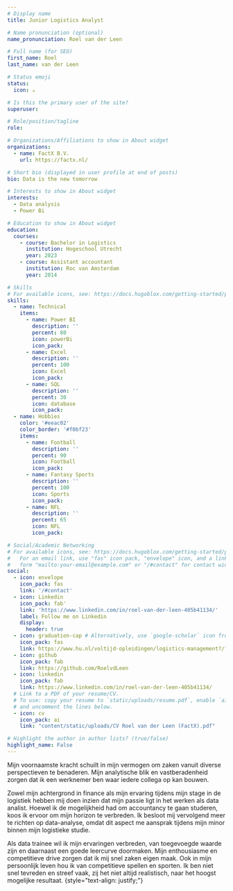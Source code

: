 ```yaml
---
# Display name
title: Junior Logistics Analyst

# Name pronunciation (optional)
name_pronunciation: Roel van der Leen

# Full name (for SEO)
first_name: Roel
last_name: van der Leen

# Status emoji
status:
  icon: ☕️

# Is this the primary user of the site?
superuser: 

# Role/position/tagline
role: 

# Organizations/Affiliations to show in About widget
organizations: 
  - name: FactX B.V.
    url: https://factx.nl/

# Short bio (displayed in user profile at end of posts)
bio: Data is the new tomorrow

# Interests to show in About widget
interests:
  - Data analysis
  - Power Bi

# Education to show in About widget
education:
  courses:
    - course: Bachelor in Logistics
      institution: Hogeschool Utrecht
      year: 2023
    - course: Assistant accountant
      institution: Roc van Amsterdam
      year: 2014

# Skills
# For available icons, see: https://docs.hugoblox.com/getting-started/page-builder/#icons
skills:
  - name: Technical
    items:
      - name: Power BI
        description: ''
        percent: 80
        icon: powerBi
        icon_pack: 
      - name: Excel
        description: ''
        percent: 100
        icon: Excel
        icon_pack: 
      - name: SQL
        description: ''
        percent: 30
        icon: database
        icon_pack: 
  - name: Hobbies
    color: '#eeac02'
    color_border: '#f0bf23'
    items:
      - name: Football
        description: ''
        percent: 90
        icon: Football
        icon_pack: 
      - name: Fantasy Sports
        description: ''
        percent: 100
        icon: Sports
        icon_pack: 
      - name: NFL
        description: ''
        percent: 65
        icon: NFL
        icon_pack:

# Social/Academic Networking
# For available icons, see: https://docs.hugoblox.com/getting-started/page-builder/#icons
#   For an email link, use "fas" icon pack, "envelope" icon, and a link in the
#   form "mailto:your-email@example.com" or "/#contact" for contact widget.
social:
  - icon: envelope
    icon_pack: fas
    link: '/#contact'
  - icon: Linkedin 
    icon_pack: fab'
    link: 'https://www.linkedin.com/in/roel-van-der-leen-405b41134/'
    label: Follow me on Linkedin
    display:
      header: true
  - icon: graduation-cap # Alternatively, use `google-scholar` icon from `ai` icon pack
    icon_pack: fas
    link: https://www.hu.nl/voltijd-opleidingen/logistics-management?/?utm_source=google&utm_medium=paid_search&utm_campaign=voltijd_q1_2024&gad_source=1&gclid=CjwKCAjwh4-wBhB3EiwAeJsppJPNagpcUYFGWy4wKLTn6Y3TadZJ5D-aI4I2gQeZ8Y6zVJLbF1WKbRoCSIwQAvD_BwE
  - icon: github
    icon_pack: fab
    link: https://github.com/RoelvdLeen
  - icon: linkedin
    icon_pack: fab
    link: https://www.linkedin.com/in/roel-van-der-leen-405b41134/
  # Link to a PDF of your resume/CV.
  # To use: copy your resume to `static/uploads/resume.pdf`, enable `ai` icons in `params.yaml`,
  # and uncomment the lines below.
  - icon: cv
    icon_pack: ai
    link: "content/static/uploads/CV Roel van der Leen (FactX).pdf"

# Highlight the author in author lists? (true/false)
highlight_name: False
---
```


Mijn voornaamste kracht schuilt in mijn vermogen om zaken vanuit diverse perspectieven te benaderen. Mijn
analytische blik en vastberadenheid zorgen dat ik een werknemer ben waar iedere collega op kan bouwen.

Zowel mijn achtergrond in finance als mijn ervaring tijdens mijn stage in de logistiek hebben mij doen inzien dat mijn passie ligt in het werken als data analist. Hoewel ik de mogelijkheid had om accountancy te gaan studeren, koos ik ervoor om mijn horizon te verbreden. Ik besloot mij vervolgend meer te richten op data-analyse, omdat dit aspect me aansprak tijdens mijn minor binnen mijn logistieke studie.

Als data trainee wil ik mijn ervaringen verbreden, van toegevoegde waarde zijn en daarnaast een goede leercurve doormaken. Mijn enthousiasme en competitieve drive zorgen dat ik mij snel zaken eigen maak. Ook in mijn persoonlijk leven hou ik van competitieve spellen en sporten. Ik ben niet snel tevreden en streef vaak, zij het niet altijd realistisch, naar het hoogst mogelijke resultaat.
{style="text-align: justify;"}
